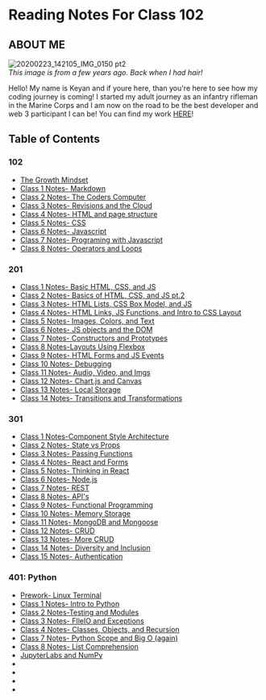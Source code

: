 # Reading Notes For Class 102

 ## ABOUT ME
 ![20200223_142105_IMG_0150 pt2](https://user-images.githubusercontent.com/108432978/191093711-737729fe-ab9c-4e25-8ccf-b2de102d12e6.png)  
*This image is from a few years ago. Back when I had hair!*

Hello! My name is Keyan and if youre here, than you're here to see how my coding journey is coming! I started my adult journey as an infantry rifleman in the Marine Corps and I am now on the road to be the best developer and web 3 participant I can be! You can find my work [HERE](https://github.com/Burmpf)!

## Table of Contents
### 102
* [The Growth Mindset](102/growth-mindset.md)
* [Class 1 Notes- Markdown](102/mardown-notes.md)
* [Class 2 Notes- The Coders Computer](102/day1class2.md)
* [Class 3 Notes- Revisions and the Cloud](102/day2class1.md)
* [Class 4 Notes- HTML and page structure](102/day2class2.md)
* [Class 5 Notes- CSS](102/day3class1.md)
* [Class 6 Notes- Javascript](102/day3class2.md)
* [Class 7 Notes- Programing with Javascript](102/day4class1.md)
* [Class 8 Notes- Operators and Loops](102/day4class2.md)

### 201
* [Class 1 Notes- Basic HTML, CSS, and JS](201/201class1.md)
* [Class 2 Notes- Basics of HTML, CSS, and JS pt.2](201/201class2.md)
* [Class 3 Notes- HTML Lists, CSS Box Model, and JS](201/201class3.md)
* [Class 4 Notes- HTML Links, JS Functions, and Intro to CSS Layout](201/201class4.md)
* [Class 5 Notes- Images, Colors, and Text](201/201class5.md)
* [Class 6 Notes- JS objects and the DOM](201/201class6.md)
* [Class 7 Notes- Constructors and Prototypes](201/201class7.md)
* [Class 8 Notes-Layouts Using Flexbox](201/201class8.md)
* [Class 9 Notes- HTML Forms and JS Events](201/201class9.md)
* [Class 10 Notes- Debugging](201/201class10.md)
* [Class 11 Notes- Audio, Video, and Imgs](201/201class11.md) 
* [Class 12 Notes- Chart.js and Canvas](201/201class12.md)
* [Class 13 Notes- Local Storage](201/201class13.md)
* [Class 14 Notes- Transitions and Transformations](201/201class14.md)

### 301
* [Class 1 Notes-Component Style Architecture](301/301class1.md)
* [Class 2 Notes- State vs Props](301/301class2.md)
* [Class 3 Notes- Passing Functions](301/301class3.md)
* [Class 4 Notes- React and Forms](301/301class4.md)
* [Class 5 Notes- Thinking in React](301/301class5.md)
* [Class 6 Notes- Node.js](301/301class6.md)
* [Class 7 Notes- REST](301/301class7.md)
* [Class 8 Notes- API's](301/301class8.md)
* [Class 9 Notes- Functional Programming](301/301class9.md)
* [Class 10 Notes- Memory Storage](301/301class10.md)
* [Class 11 Notes- MongoDB and Mongoose](301/301class11.md)
* [Class 12 Notes- CRUD](301/301class12.md)
* [Class 13 Notes- More CRUD](301/301class13.md)
* [Class 14 Notes- Diversity and Inclusion](301/301class14.md)
* [Class 15 Notes- Authentication](301/301class15.md)

### 401: Python
* [Prework- Linux Terminal](401-python/prework-command-line-notes.md)
* [Class 1 Notes- Intro to Python](401-python/401class1.md)
* [Class 2 Notes-Testing and Modules](401-python/401class2.md)
* [Class 3 Notes- FIleIO and Exceptions](401-python/401class3.md)
* [Class 4 Notes- Classes, Objects, and Recursion](401/../401-python/401class4.md)
* [Class 7 Notes- Python Scope and Big O (again)](401/../401-python/401class7.md)
* [Class 8 Notes- List Comprehension](401/../401-python/401class8.md)
* [JupyterLabs and NumPy](401/../401-python/401class11.md)
* []()
* []()
* []()
* []()